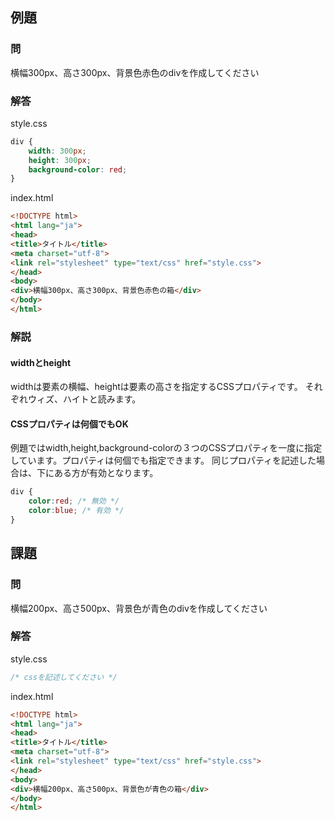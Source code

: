 ## 例題

### 問
横幅300px、高さ300px、背景色赤色のdivを作成してください

### 解答
style.css

```css
div {
    width: 300px;
    height: 300px;
    background-color: red;
}
```

index.html
```html
<!DOCTYPE html>
<html lang="ja">
<head>
<title>タイトル</title>
<meta charset="utf-8">
<link rel="stylesheet" type="text/css" href="style.css">
</head>
<body>
<div>横幅300px、高さ300px、背景色赤色の箱</div>
</body>
</html>
```

### 解説

#### widthとheight
widthは要素の横幅、heightは要素の高さを指定するCSSプロパティです。
それぞれウィズ、ハイトと読みます。

#### CSSプロパティは何個でもOK
例題ではwidth,height,background-colorの３つのCSSプロパティを一度に指定しています。プロパティは何個でも指定できます。
同じプロパティを記述した場合は、下にある方が有効となります。

```css
div {
    color:red; /* 無効 */
    color:blue; /* 有効 */
}
```

## 課題

### 問
横幅200px、高さ500px、背景色が青色のdivを作成してください

### 解答
style.css
```css
/* cssを記述してください */
```
index.html
```html
<!DOCTYPE html>
<html lang="ja">
<head>
<title>タイトル</title>
<meta charset="utf-8">
<link rel="stylesheet" type="text/css" href="style.css">
</head>
<body>
<div>横幅200px、高さ500px、背景色が青色の箱</div>
</body>
</html>
```